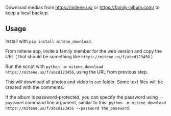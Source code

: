 Download medias from https://mitene.us/ or https://family-album.com/ to keep a local backup.

## Usage

Install with `pip install mitene_download`.

From mitene app, invite a family member for the web version and copy the URL ( that should be something like `https://mitene.us/f/abcd123456` )

Run the script with `python -m mitene_download https://mitene.us/f/abcd123456`, using the URL from previous step.
 
This will download all photos and video in `out` folder. Some text files will be created with the comments.

If the album is password-protected, you can specify the password using `--password` command line argument, similar to this: `python -m mitene_download https://mitene.us/f/abcd123456 --password the_password`.
